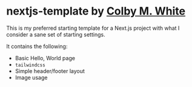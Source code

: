 # nextjs-template by [Colby M. White]

This is my preferred starting template for a Next.js project
with what I consider a sane set of starting settings.

It contains the following:
- Basic Hello, World page
- `tailwindcss`
- Simple header/footer layout
- Image usage

[Colby M. White]: https://github.com/colbywhite/
